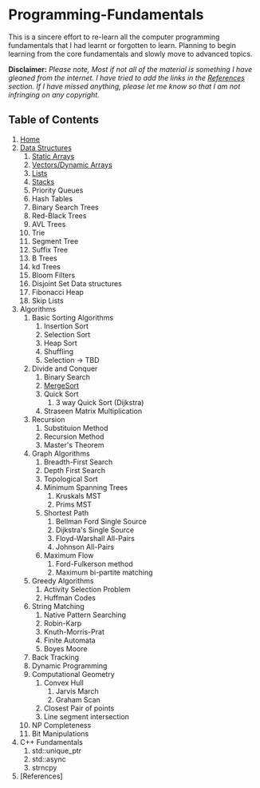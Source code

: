 # Programming-Fundamentals


This is a sincere effort to re-learn all the computer programming fundamentals that I had learnt or forgotten to learn. Planning to begin learning from the core fundamentals and slowly move to advanced topics.

**Disclaimer:** _Please note, Most if not all of the material is something I have gleaned from the internet. I have tried to add the links in the [References](https://github.com/vidhatha/Data-Structures-and-Algorithms/wiki/References) section. If I have missed anything, please let me know so that I am not infringing on any copyright._

## Table of Contents
1. [Home](https://github.com/vidhatha/Programming-Fundamentals/blob/master/Home.md)
1. [Data Structures](https://github.com/vidhatha/Data-Structures-and-Algorithms/wiki/Data-Structures)
   1. [Static Arrays]( https://github.com/vidhatha/Data-Structures-and-Algorithms/wiki/DS-:-Static-Arrays)
   1. [Vectors/Dynamic Arrays](https://github.com/vidhatha/Data-Structures-and-Algorithms/blob/master/Data%20Structures/stl_vector.md)
   1. [Lists](https://github.com/vidhatha/Data-Structures-and-Algorithms/blob/master/Data%20Structures/stl_list.md)
   1. [Stacks](https://github.com/vidhatha/Programming-Fundamentals/blob/master/Data%20Structures/stl_stack.md)
   1. Priority Queues
   1. Hash Tables
   1. Binary Search Trees
   1. Red-Black Trees
   1. AVL Trees
   1. Trie
   1. Segment Tree
   1. Suffix Tree
   1. B Trees
   1. kd Trees
   1. Bloom Filters
   1. Disjoint Set Data structures
   1. Fibonacci Heap
   1. Skip Lists
1. Algorithms
   1. Basic Sorting Algorithms
      1. Insertion Sort
      1. Selection Sort
      1. Heap Sort
      1. Shuffling
      1. Selection -> TBD
   1. Divide and Conquer
      1. Binary Search
      1. [MergeSort](https://github.com/vidhatha/Programming-Fundamentals/blob/master/Algorithms/Sorting/MergeSort/mergesort.md)
      1. Quick Sort
         1. 3 way Quick Sort (Dijkstra)
      1. Straseen Matrix Multiplication
   1. Recursion
      1. Substituion Method
      1. Recursion Method
      1. Master's Theorem
   1. Graph Algorithms
      1. Breadth-First Search
      1. Depth First Search
      1. Topological Sort
      1. Minimum Spanning Trees
         1. Kruskals MST
         1. Prims MST
      1. Shortest Path
         1. Bellman Ford Single Source 
         1. Dijkstra's Single Source 
         1. Floyd-Warshall All-Pairs
         1. Johnson All-Pairs
      1. Maximum Flow
         1. Ford-Fulkerson method
         1. Maximum bi-partite matching         
   1. Greedy Algorithms
      1. Activity Selection Problem
      1. Huffman Codes
   1. String Matching
      1. Native Pattern Searching
      1. Robin-Karp
      1. Knuth-Morris-Prat
      1. Finite Automata
      1. Boyes Moore
   1. Back Tracking
   1. Dynamic Programming
   1. Computational Geometry
      1. Convex Hull
         1. Jarvis March
         1. Graham Scan
      1. Closest Pair of points
      1. Line segment intersection
   1. NP Completeness
   1. Bit Manipulations
1. C++ Fundamentals
   1. std::unique_ptr
   1. std::async
   1. strncpy
1. [References]
